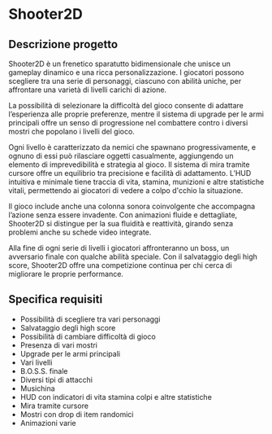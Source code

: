 # Shooter2D

## Descrizione progetto
Shooter2D è un frenetico sparatutto bidimensionale che unisce un gameplay dinamico e una ricca personalizzazione. I giocatori possono scegliere tra una serie di personaggi, ciascuno con abilità uniche, per affrontare una varietà di livelli carichi di azione.

La possibilità di selezionare la difficoltà del gioco consente di adattare l’esperienza alle proprie preferenze, mentre il sistema di upgrade per le armi principali offre un senso di progressione nel combattere contro i diversi mostri che popolano i livelli del gioco. 

Ogni livello è caratterizzato da nemici che spawnano progressivamente, e ognuno di essi può rilasciare oggetti casualmente, aggiungendo un elemento di imprevedibilità e strategia al gioco. Il sistema di mira tramite cursore offre un equilibrio tra precisione e facilità di adattamento. L’HUD intuitiva e minimale tiene traccia di vita, stamina, munizioni e altre statistiche vitali, permettendo ai giocatori di vedere a colpo d'cchio la situazione.

Il gioco include anche una colonna sonora coinvolgente che accompagna l’azione senza essere invadente. Con animazioni fluide e dettagliate, Shooter2D si distingue per la sua fluidità e reattività, girando senza problemi anche su schede video integrate. 

Alla fine di ogni serie di livelli i giocatori affronteranno un boss, un avversario finale con qualche abilità speciale. Con il salvataggio degli high score, Shooter2D offre una competizione continua per chi cerca di migliorare le proprie performance.

## Specifica requisiti 

+ Possibilità di scegliere tra vari personaggi 
+ Salvataggio degli high score 
+ Possibilità di cambiare difficoltà di gioco 
+ Presenza di vari mostri 
+ Upgrade per le armi principali 
+ Vari livelli 
+ B.O.S.S. finale 
+ Diversi tipi di attacchi 
+ Musichina 
+ HUD con indicatori di vita stamina colpi e altre statistiche 
+ Mira tramite cursore 
+ Mostri con drop di item randomici 
+ Animazioni varie 
